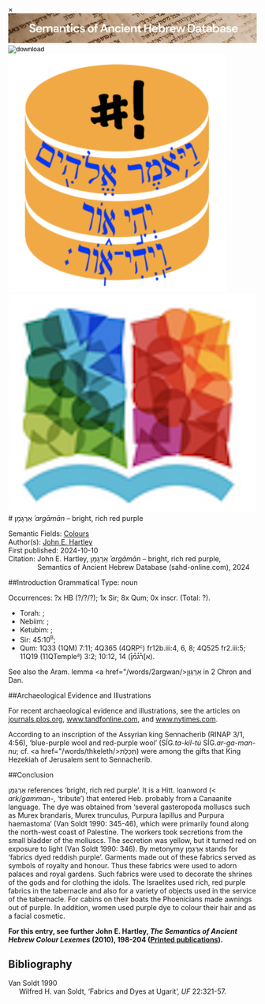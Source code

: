 <div id="modal" class="modal">
  <div class="modal-content">
    <span class="close">&times;</span>
    <div class="modal-body" id="modal-body"></div>
  </div>
</div><html><body><img id="banner" src="../../images/banners/banner.png" alt="banner" /></body></html>

<div><input id="download" title="Download/print the document" type="image" onclick="print_document()" src="../../images/icons/download3.png" alt="download" /></div><div><a id="shebanq" title="Word in SHEBANQ" href="https://shebanq.ancient-data.org/hebrew/word?id=1ARGMNn" target="_blank"><img src="../../images/icons/shebanq.png" alt="shebanq"></a></div><div><a id="ubs" title="Word in Semantic Dictionary of Biblical Hebrew" href="https://semanticdictionary.org/semdic.php?databaseType=SDBH&language=en&lemma=אַרְגָּמָן&startPage=1" target="_blank"><img src="../../images/icons/ubs.png" alt="ubs"></a></div># אַרְגָּמָן <i>ʾargāmān</i> – bright, rich red purple

Semantic Fields:
[Colours](../semantic_fields/colours.md)&nbsp;&nbsp;&nbsp;<br>Author(s):
[John E. Hartley](../contributors/john_e._hartley.md)<br>
First published: 2024-10-10<br>Citation: John E. Hartley, אַרְגָּמָן <i>ʾargāmān</i> – bright, rich red purple, <br>                    &nbsp;&nbsp;&nbsp;&nbsp;&nbsp;&nbsp;&nbsp;&nbsp;&nbsp;&nbsp;&nbsp;&nbsp;&nbsp;&nbsp;                    Semantics of Ancient Hebrew Database (sahd-online.com), 2024



##Introduction
Grammatical Type: noun

Occurrences: ?x HB (?/?/?); 1x Sir; 8x Qum; 0x inscr. (Total:
?).

* Torah: ;
* Nebiim: ;
* Ketubim: ;
* Sir: 45:10<sup><small>B</small></sup>;
* Qum: 1Q33 (1QM) 7:11; 4Q365 (4QRP<small><sup>c</sup></small>) fr12b.iii:4, 6, 8; 4Q525 fr2.iii:5; 11Q19 (11QTemple<small><sup>a</sup></small>) 3:2; 10:12, 14 (<span dir="rtl" lang="he">א]ר֯ג֯מ֯ן֯</span>).    

See also the Aram. lemma 
<a href="/words/2argwan/><span dir="rtl" lang="he">אַרְגְּוָן</span></a>
in 2 Chron and Dan.


##Archaeological Evidence and Illustrations

For recent archaeological evidence and illustrations, see the
articles on
<a href="https://journals.plos.org/plosone/article?id=10.1371/journal.pone.0245897&from=article_link" target="_blank" rel="noopener noreferrer">journals.plos.org</a>, 
<a href="https://www.tandfonline.com/doi/full/10.1080/03344355.2023.2190283" target="_blank" rel="noopener noreferrer">www.tandfonline.com</a>, and
<a href="https://www.nytimes.com/2024/03/05/science/archaeology-tyrian-purple-murex.html" target="_blank" rel="noopener noreferrer">www.nytimes.com</a>.

According to an inscription of the Assyrian king Sennacherib (RINAP 3/1, 4:56), ‘blue-purple wool and red-purple wool’ (SÍG.<i>ta-kil-tú</i> SÍG.<i>ar-ga-man-nu</i>; cf. <a href="/words/thkeleth/><span dir="rtl" lang="he">תְּכֵלֶת</span></a>) were among the gifts that King Hezekiah of Jerusalem sent to Sennacherib.


##Conclusion

<span dir="rtl" lang="he">אַרְגָּמָן</span>
references ‘bright, rich red purple’. It is a Hitt. loanword (< <i>ark/gamman-</i>, ‘tribute’) that entered Heb. probably from a Canaanite language. The dye was obtained from ‘several gasteropoda molluscs such as Murex brandaris, Murex trunculus, Purpura lapillus and Purpura haemastoma’ (Van Soldt 1990: 345-46), which were primarily found along the north-west coast of Palestine. The workers took secretions from the small bladder of the molluscs. The secretion was yellow, but it turned red on exposure to light (Van Soldt 1990: 346). By metonymy <span dir="rtl" lang="he">אַרְגָּמָן</span> stands for ‘fabrics dyed reddish purple’. Garments made out of these fabrics served as symbols of royalty and honour. Thus these fabrics were used to adorn palaces and royal gardens. Such fabrics were used to decorate the shrines of the gods and for clothing the idols. The Israelites used rich, red purple fabrics in the tabernacle and also for a variety of objects used in the service of the tabernacle. For cabins on their boats the Phoenicians made awnings out of purple. In addition, women used purple dye to colour their hair and as a facial cosmetic.


<b>For this entry, see further John E. Hartley, <i>The Semantics of Ancient Hebrew Colour Lexemes</i> (2010), 198-204 (<a href="/store/printed_publications/">Printed publications</a>).</b>

## Bibliography

<div style="padding-left: 22px; text-indent: -22px;">
Van Soldt 1990 <br>
Wilfred H. van Soldt, ‘Fabrics and Dyes at Ugarit’, <i>UF</i> 22:321-57.
</div>





